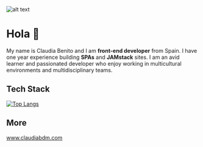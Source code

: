 
![alt text](https://a.storyblok.com/f/95455/1281x621/057ab305f2/card.png)

# Hola 👋

My name is Claudia Benito and I am **front-end developer** from Spain. I have one year experience building **SPAs** and **JAMstack** sites. I am an avid learner and passionated developer who enjoy working in multicultural environments and multidisciplinary teams.

## Tech Stack

[![Top Langs](https://github-readme-stats.vercel.app/api/top-langs/?username=claudiabdm&layout=compact&exclude_repo=CBDM_BioInfoChallenges,CBDM_BioinformaticsCourse)](https://github.com/anuraghazra/github-readme-stats)


## More
www.claudiabdm.com

<!--
**claudiabdm/claudiabdm** is a ✨ _special_ ✨ repository because its `README.md` (this file) appears on your GitHub profile.

Here are some ideas to get you started:

- 🔭 I’m currently working on ...
- 🌱 I’m currently learning ...
- 👯 I’m looking to collaborate on ...
- 🤔 I’m looking for help with ...
- 💬 Ask me about ...
- 📫 How to reach me: ...
- 😄 Pronouns: ...
- ⚡ Fun fact: ...
-->
